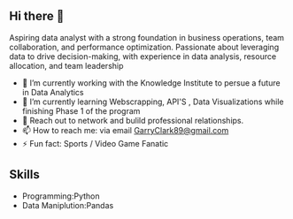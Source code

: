 ## Hi there 👋

Aspiring data analyst with a strong foundation in business operations, team collaboration, and performance optimization. Passionate about leveraging data to drive decision-making, with experience in data analysis, resource allocation, and team leadership

- 🔭 I’m currently working with the Knowledge Institute to persue a future in Data Analytics 
- 🌱 I’m currently learning Webscrapping, API'S , Data Visualizations while finishing Phase 1 of the program 
- 💬 Reach out to network and bulild professional relationships.
- 📫 How to reach me: via email GarryClark89@gmail.com
- ⚡ Fun fact: Sports / Video Game Fanatic 

## Skills 

- Programming:Python
- Data Maniplution:Pandas
